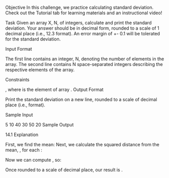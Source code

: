 Objective
In this challenge, we practice calculating standard deviation. Check out the Tutorial tab for learning materials and an instructional video!

Task
Given an array X, N, of  integers, calculate and print the standard deviation. Your answer should be in decimal form, rounded to a scale of 1 decimal place (i.e., 12.3 format). An error margin of  +- 0.1 will be tolerated for the standard deviation.

Input Format

The first line contains an integer, N, denoting the number of elements in the array.
The second line contains N space-separated integers describing the respective elements of the array.

Constraints

, where  is the  element of array .
Output Format

Print the standard deviation on a new line, rounded to a scale of  decimal place (i.e.,  format).

Sample Input

5
10 40 30 50 20
Sample Output

14.1
Explanation

First, we find the mean:
Next, we calculate the squared distance from the mean, , for each :

Now we can compute , so:

Once rounded to a scale of  decimal place, our result is .
